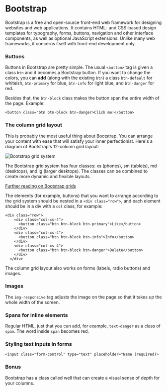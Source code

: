 # Bootstrap

Bootstrap is a free and open-source front-end web framework for designing websites and web applications. It contains HTML- and CSS-based design templates for typography, forms, buttons, navigation and other interface components, as well as optional JavaScript extensions. Unlike many web frameworks, it concerns itself with front-end development only.

### Buttons

Buttons in Bootstrap are pretty simple. The usual `<button>` tag is given a class `btn` and it becomes a Bootstrap button.
If you want to change the colors, you can **add** (along with the existing `btn`) a class `btn-default` for whiteish, `btn-primary` for blue, `btn-info` for light blue, and `btn-danger` for red.

Besides that, the `btn-block` class makes the button span the entire width of the page.
Example:

```
<button class="btn btn-block btn-danger>Click me!</button>
```

### The column grid layout

This is probably the most useful thing about Bootstrap. You can arrange your content with ease that will satisfy your inner perfectionist.
Here's a diagram of Bootstrap's 12-column grid layout:

![Bootstrap grid system](http://bootstrapbay.com/blog/wp-content/uploads/2014/09/bootstrap-grid-system.jpg)

The Bootstrap grid system has four classes: xs (phones), sm (tablets), md (desktops), and lg (larger desktops). The classes can be combined to create more dynamic and flexible layouts.

[Further reading on Bootstrap grids](https://www.w3schools.com/bootstrap/bootstrap_grid_examples.asp)

The elements (for example, buttons) that you want to arrange according to the grid system should be nested in a `<div class="row">`, and each element should be in a div with a `col` class, for example:
```
<div class="row">
    <div class="col-xs-4">
      <button class="btn btn-block btn-primary">Like</button>
    </div>
    <div class="col-xs-4">
      <button class="btn btn-block btn-info">Info</button>
    </div>
    <div class="col-xs-4">
      <button class="btn btn-block btn-danger">Delete</button>
    </div>
  </div>
```
The column grid layout also works on forms (labels, radio buttons) and images.

### Images

The `img-responsive` tag adjusts the image on the page so that it takes up the whole width of the screen. 

### Spans for inline elements

Regular HTML, just that you can add, for example, `text-danger` as a class of `span`. The word inside `span` becomes red.

### Styling text inputs in forms

```<input class="form-control" type="text" placeholder="Name (required)>```

### Bonus

Bootstrap has a class called well that can create a visual sense of depth for your columns.
